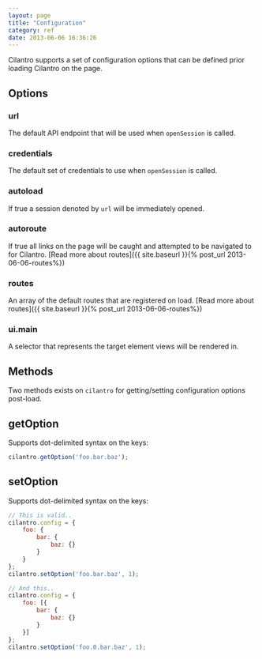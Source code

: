 ```yaml
---
layout: page
title: "Configuration"
category: ref
date: 2013-06-06 16:36:26
---
```


Cilantro supports a set of configuration options that can be defined prior loading Cilantro on the page.

## Options

### url

The default API endpoint that will be used when `openSession` is called.

### credentials

The default set of credentials to use when `openSession` is called.

### autoload

If true a session denoted by `url` will be immediately opened.

### autoroute

If true all links on the page will be caught and attempted to be navigated to for Cilantro. [Read more about routes]({{ site.baseurl }}{% post_url 2013-06-06-routes%})

### routes

An array of the default routes that are registered on load. [Read more about routes]({{ site.baseurl }}{% post_url 2013-06-06-routes%})

### ui.main

A selector that represents the target element views will be rendered in.

## Methods

Two methods exists on `cilantro` for getting/setting configuration options post-load.

## getOption

Supports dot-delimited syntax on the keys:

```javascript
cilantro.getOption('foo.bar.baz');
```

## setOption

Supports dot-delimited syntax on the keys:

```javascript
// This is valid..
cilantro.config = {
    foo: {
        bar: {
            baz: {}
        }
    }
};
cilantro.setOption('foo.bar.baz', 1);

// And this..
cilantro.config = {
    foo: [{
        bar: {
            baz: {}
        }
    }]
};
cilantro.setOption('foo.0.bar.baz', 1);
```
